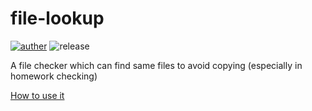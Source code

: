 # file-lookup
[![auther](https://shields.io/badge/Author-b6e0-red)](https://www.luogu.com.cn/user/150522)
![release](https://img.shields.io/github/v/release/NFLS-1963/file-lookup.svg)

A file checker which can find same files to avoid copying (especially in homework checking)

[How to use it](https://github.com/NFLS-1963/file-lookup/wiki)